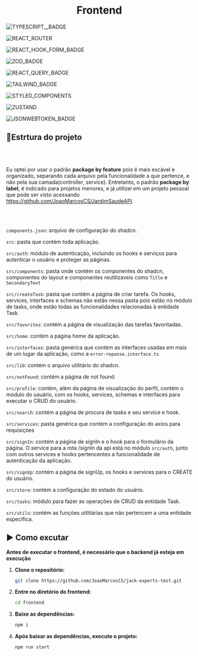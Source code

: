 [TYPESCRIPT__BADGE]: https://img.shields.io/badge/typescript-D4FAFF?style=for-the-badge&logo=typescript
[JSONWEBTOKEN_BADGE]:https://img.shields.io/badge/JWT-black?style=for-the-badge&logo=JSON%20web%20tokens
[ZOD_BADGE]:https://img.shields.io/badge/zod-%233068b7.svg?style=for-the-badge&logo=zod&logoColor=white
[REACT_HOOK_FORM_BADGE]:https://img.shields.io/badge/React%20Hook%20Form-%23EC5990.svg?style=for-the-badge&logo=reacthookform&logoColor=white
[REACT_QUERY_BADGE]:https://img.shields.io/badge/-React%20Query-FF4154?style=for-the-badge&logo=react%20query&logoColor=white
[TAILWIND_BADGE]:https://img.shields.io/badge/tailwindcss-%2338B2AC.svg?style=for-the-badge&logo=tailwind-css&logoColor=white
[STYLED_COMPONENTS]:https://img.shields.io/badge/styled--components-DB7093?style=for-the-badge&logo=styled-components&logoColor=white
[ZUSTAND]:https://img.shields.io/badge/zustand-%2320232a.svg?style=for-the-badge&logo=react&logoColor=%2361DAFB
[REACT_ROUTER]: https://img.shields.io/badge/React_Router-CA4245?style=for-the-badge&logo=react-router&logoColor=white 


<h1 align="center" style="font-weight: bold;">Frontend</h1>


![TYPESCRIPT__BADGE]

![REACT_ROUTER]

![REACT_HOOK_FORM_BADGE]

![ZOD_BADGE]

![REACT_QUERY_BADGE]

![TAILWIND_BADGE]

![STYLED_COMPONENTS]

![ZUSTAND]

![JSONWEBTOKEN_BADGE]



<h2>📁Estrtura do projeto</h2>

</br>
</br>

 Eu optei por usar o padrão <strong>package by feature</strong> pois é mais escável e organizado, separando cada arquivo pela funcionalidade a que pertence, e não pela sua camada(controller, service). Entretanto, o padrão <strong> package by label</strong>, é indicado para projetos menores, e já utilizei em um projeto pessoal que pode ser visto acessando https://github.com/JoaoMarcosCS/JardimSaudeAPI.

 
</br>
</br>

<code>components.json</code>: arquivo de configuração do shadcn.

<code>src</code>: pasta que contém toda aplicação.

<code>src/auth</code>: módulo de autenticação, incluindo os hooks e serviços para autenticar o usuário e proteger as páginas.

<code>src/components</code>: pasta onde contém os componentes do shadcn, componentes do layout e componentes reutilizaveis como <code>Title</code> e <code>SecondaryText</code>

<code>src/createTask</code>: pasta que contém a página de criar tarefa. Os hooks, services, interfaces e schemas não estão nessa pasta pois estão no módulo de tasks, onde estão todas as funcionalidades relacionadas à entidade Task.


<code>src/favorites</code>: contém a página de visualização das tarefas favoritadas.

<code>src/home</code>: contém a página home da aplicação.

<code>src/interfaces</code>: pasta genérica que contém as interfaces usadas em mais de um lugar da aplicação, como a <code>error-reponse.interface.ts</code>

<code>src/lib</code>: contém o arquivo utilitário do shadcn.

<code>src/notFound</code>: contém a página de not found.

<code>src/profile</code>: contém, além da página de visualização do perfil, contém o módulo do usuário, com os hooks, services, schemas e interfaces para executar o CRUD do usuário.

<code>src/search</code>: contém a página de procura de tasks e seu service e hook.

<code>src/services</code>: pasta genérica que contém a configuração do axios para requisições

<code>src/signIn</code>: contém a página de signIn e o hook para o formulário da página. O service para a rota /signIn da api está no módulo <code>src/auth</code>, junto com outros services e hooks pertencentes a funcionalidade de autenticação da aplicação.

<code>src/signUp</code>: contém a página de signUp, os hooks e services para o CREATE do usuário.

<code>src/store</code>: contém a configuração do estado do usuário.

<code>src/tasks</code>: módulo para fazer as operações de CRUD da entidade Task.

<code>src/utils</code>: contém as funções utilitárias que não pertencem a uma entidade especifica.

<h2>▶️ Como excutar</h2>

**Antes de executar o frontend, é necessário que o backend já esteja em execução**

1) **Clone o repositório:**
   ```bash
   git clone https://github.com/JoaoMarcosCS/jack-experts-test.git

2) **Entre no diretório do frontend:**
    ```bash
    cd frontend

3) **Baixe as dependências:**
    ```bash
    npm i

4) **Após baixar as dependências, execute o projeto:**
    ```bash
    npm run start

 

